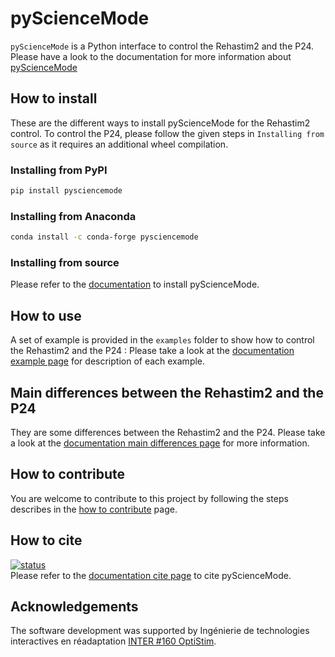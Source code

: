 # pyScienceMode
`pyScienceMode` is a Python interface to control the Rehastim2 and the P24. 
Please have a look to the documentation for more information about [pyScienceMode](https://pysciencemode.readthedocs.io/en/latest/index.html)

## How to install
These are the different ways to install pyScienceMode for the Rehastim2 control.
To control the P24, please follow the given steps in `Installing from source` as it requires an additional wheel compilation.

### Installing from PyPI
```bash
pip install pysciencemode
```

### Installing from Anaconda
```bash
conda install -c conda-forge pysciencemode
```

### Installing from source
Please refer to the [documentation](https://pysciencemode.readthedocs.io/en/latest/install.html) to install pyScienceMode. 

## How to use
A set of example is provided in the `examples` folder to show how to control the Rehastim2 and the P24 :
Please take a look at the [documentation example page](https://pysciencemode.readthedocs.io/en/latest/examples.html) for description of each example.

## Main differences between the Rehastim2 and the P24
They are some differences between the Rehastim2 and the P24.
Please take a look at the [documentation main differences page](https://pysciencemode.readthedocs.io/en/latest/main_differences.html) for more information.

## How to contribute
You are welcome to contribute to this project by following the steps describes in the 
[how to contribute](https://pysciencemode.readthedocs.io/en/latest/contributing.html) page.

## How to cite
[![status](https://joss.theoj.org/papers/39ed869b636795151756cc57c7e625ad/status.svg)](https://joss.theoj.org/papers/39ed869b636795151756cc57c7e625ad)</br>
Please refer to the [documentation cite page](https://pysciencemode.readthedocs.io/en/latest/cite.html) to cite pyScienceMode.

## Acknowledgements
The software development was supported by Ingénierie de technologies interactives en réadaptation [INTER #160 OptiStim](https://regroupementinter.com/fr/mandat/160-optistim/).
